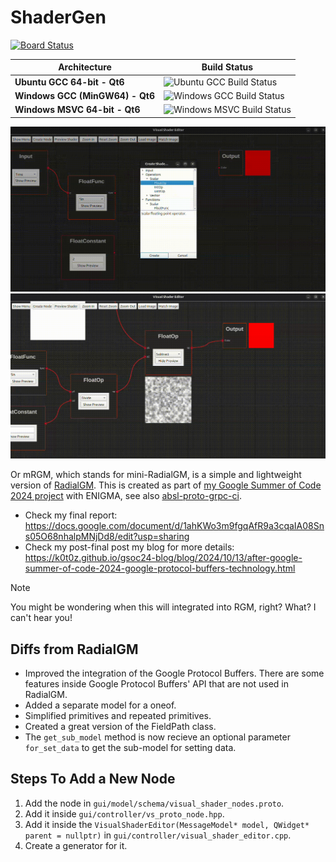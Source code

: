 # ShaderGen

[![Board Status](https://dev.azure.com/shader-gen/b86d7171-5ac1-49c9-89a1-37f460270e8d/a676526e-a59b-4e42-bf9d-5523aebbbda4/_apis/work/boardbadge/06c0ab40-c56b-4bb8-99f7-86464fec6358)](https://dev.azure.com/shader-gen/b86d7171-5ac1-49c9-89a1-37f460270e8d/_boards/board/t/a676526e-a59b-4e42-bf9d-5523aebbbda4/Stories/)

<table>
  <thead>
    <tr>
      <th>Architecture</th>
      <th>Build Status</th>
    </tr>
  </thead>
  <tbody>
    <tr>
      <td><strong>Ubuntu GCC 64-bit - Qt6</strong></td>
      <td><img src="https://github.com/k0T0z/shader-gen/actions/workflows/ubuntu_gcc.yml/badge.svg?branch=master-qt6" alt="Ubuntu GCC Build Status"></td>
    </tr>
    <tr>
      <td><strong>Windows GCC (MinGW64) - Qt6</strong></td>
      <td><img src="https://github.com/k0T0z/shader-gen/actions/workflows/windows_gcc.yml/badge.svg?branch=master-qt6" alt="Windows GCC Build Status"></td>
    </tr>
    <tr>
      <td><strong>Windows MSVC 64-bit - Qt6</strong></td>
      <td><img src="https://github.com/k0T0z/shader-gen/actions/workflows/windows.yml/badge.svg?branch=master-qt6" alt="Windows MSVC Build Status"></td>
    </tr>
  </tbody>
</table>

![ShaderGen Graph Implementation](./shader-gen-graph-implementation.gif)
![ShaderGen Dynamic Rendering](./shader-gen-dynamic-rendering.gif)

Or mRGM, which stands for mini-RadialGM, is a simple and lightweight version of [RadialGM](https://github.com/enigma-dev/RadialGM). This is created as part of [my Google Summer of Code 2024 project](https://summerofcode.withgoogle.com/archive/2024/projects/wYTZuQbA) with ENIGMA, see also [absl-proto-grpc-ci](https://github.com/k0T0z/absl-proto-grpc-ci).

- Check my final report: https://docs.google.com/document/d/1ahKWo3m9fgqAfR9a3cqaIA08Sns05O68nhalpMNjDd8/edit?usp=sharing
- Check my post-final post my blog for more details: https://k0t0z.github.io/gsoc24-blog/blog/2024/10/13/after-google-summer-of-code-2024-google-protocol-buffers-technology.html

> [!NOTE]  
> You might be wondering when this will integrated into RGM, right? What? I can't hear you!

## Diffs from RadialGM

- Improved the integration of the Google Protocol Buffers. There are some features inside Google Protocol Buffers' API that are not used in RadialGM.
- Added a separate model for a oneof.
- Simplified primitives and repeated primitives.
- Created a great version of the FieldPath class.
- The `get_sub_model` method is now recieve an optional parameter `for_set_data` to get the sub-model for setting data.

## Steps To Add a New Node

1. Add the node in `gui/model/schema/visual_shader_nodes.proto`.
2. Add it inside `gui/controller/vs_proto_node.hpp`.
3. Add it inside the `VisualShaderEditor(MessageModel* model, QWidget* parent = nullptr)` in `gui/controller/visual_shader_editor.cpp`.
4. Create a generator for it.
